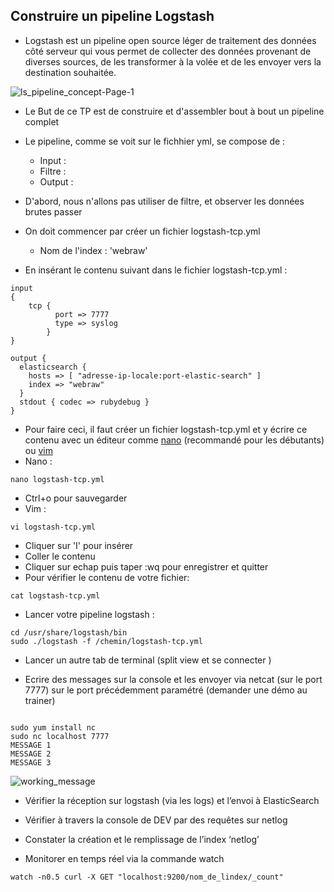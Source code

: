 ## Construire un pipeline Logstash
- Logstash est un pipeline open source léger de traitement des données côté serveur qui vous permet de collecter des données provenant de diverses sources, de les transformer à la volée et de les envoyer vers la destination souhaitée.


 ![ls_pipeline_concept-Page-1](https://user-images.githubusercontent.com/73080397/182131111-9e78312a-36cb-4ff6-bd39-4efd34c3a7fa.png)


- Le But de ce TP est de construire et d'assembler bout à bout un pipeline complet 
- Le pipeline, comme se voit  sur le fichhier yml, se  compose de :
    - Input :
    - Filtre :
    - Output :

- D'abord, nous n'allons pas utiliser de filtre, et observer les données brutes passer
- On doit commencer par créer un fichier logstash-tcp.yml
     - Nom de l'index : 'webraw'

- En insérant le contenu suivant dans le fichier logstash-tcp.yml :
```
input
{
    tcp {
          port => 7777
          type => syslog
        }
}

output {
  elasticsearch {
    hosts => [ "adresse-ip-locale:port-elastic-search" ]
    index => "webraw"
  }
  stdout { codec => rubydebug }
}
```
- Pour faire ceci, il faut créer un fichier logstash-tcp.yml et y écrire ce contenu avec un éditeur comme [nano](https://www.geeksforgeeks.org/nano-text-editor-in-linux/) (recommandé pour les débutants) ou [vim](https://linuxtect.com/open-files-in-vim-vi/)
- Nano :
```
nano logstash-tcp.yml
```
- Ctrl+o pour sauvegarder
- Vim :

```
vi logstash-tcp.yml
```
- Cliquer sur 'I' pour insérer
- Coller le contenu
- Cliquer sur echap puis taper :wq pour enregistrer et quitter
- Pour vérifier le contenu de votre fichier:
```
cat logstash-tcp.yml
```

- Lancer votre pipeline logstash : 
```
cd /usr/share/logstash/bin
sudo ./logstash -f /chemin/logstash-tcp.yml
```
- Lancer un autre tab de terminal (split view et se connecter ) 

- Ecrire des messages sur la console et les envoyer via netcat (sur le port 7777) sur le port précédemment paramétré (demander une démo au trainer)
```

sudo yum install nc
sudo nc localhost 7777
MESSAGE 1
MESSAGE 2
MESSAGE 3
```
![working_message](https://user-images.githubusercontent.com/73080397/182189250-2b75009b-f0b1-4c31-9475-743df3163f74.png)

- Vérifier la réception sur logstash (via les logs) et l’envoi à ElasticSearch 
- Vérifier à travers la console de DEV par des requêtes sur netlog

- Constater la création et le remplissage de l’index ‘netlog’
- Monitorer en temps réel via la commande watch
``` 
watch -n0.5 curl -X GET "localhost:9200/nom_de_lindex/_count"
```


